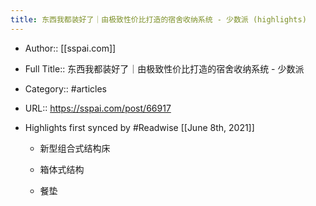 ```yaml
---
title: 东西我都装好了｜由极致性价比打造的宿舍收纳系统 - 少数派 (highlights)
---
```


- Author:: [[sspai.com]]

- Full Title:: 东西我都装好了｜由极致性价比打造的宿舍收纳系统 - 少数派

- Category:: #articles

- URL:: https://sspai.com/post/66917

- Highlights first synced by #Readwise [[June 8th, 2021]]
	 - 新型组合式结构床

	 - 箱体式结构

	 - 餐垫
